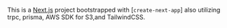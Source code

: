 This is a [Next.js](https://nextjs.org/) project bootstrapped with [`create-next-app`] also utilizing trpc, prisma, AWS SDK for S3,and TailwindCSS.



